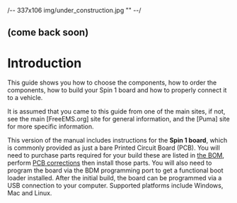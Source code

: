 
/-- 337x106 img/under_construction.jpg "" --/

## (come back soon)

# Introduction

This guide shows you how to choose the components, how to order the components, how to build your Spin 1 board and how to properly connect it to a vehicle.

It is assumed that you came to this guide from one of the main sites, if not, see the main [FreeEMS.org] site for general information, and the [Puma] site for more specific information.

This version of the manual includes instructions for the **Spin 1 board**, which is commonly provided as just a bare Printed Circuit Board (PCB). You will need to purchase parts required for your build these are listed in [the BOM](#using_bom), perform [PCB corrections](#PCB_modifications) then install those parts. You will also need to program the board via the BDM programming port to get a functional boot loader installed. After the initial build, the board can be programmed via a USB connection to your computer. Supported platforms include Windows, Mac and Linux.

